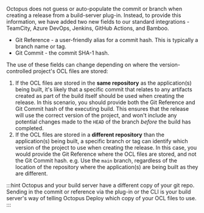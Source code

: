 
Octopus does not guess or auto-populate the commit or branch when creating a release from a build-server plug-in. Instead, to provide this information, we have added two new fields to our standard integrations - TeamCity, Azure DevOps, Jenkins, GitHub Actions, and Bamboo.

* Git Reference - a user-friendly alias for a commit hash. This is typically a branch name or tag.
* Git Commit - the commit SHA-1 hash.

The use of these fields can change depending on where the version-controlled project's OCL files are stored:

1. If the OCL files are stored in the **same repository** as the application(s) being built, it's likely that a specific commit that relates to any artifacts created as part of the build itself should be used when creating the release. In this scenario, you should provide both the Git Reference and Git Commit hash of the executing build. This ensures that the release will use the correct version of the project, and won't include any potential changes made to the `HEAD` of the branch *before* the build has completed.
2. If the OCL files are stored in a **different repository** than the application(s) being built, a specific branch or tag can identify which version of the project to use when creating the release. In this case, you would provide the Git Reference where the OCL files are stored, and not the Git Commit hash. e.g. Use the `main` branch, regardless of the location of the repository where the application(s) are being built as they are different.

:::hint
Octopus and your build server have a different copy of your git repo. Sending in the commit or reference via the plug-in or the CLI is your build server's way of telling Octopus Deploy which copy of your OCL files to use.
:::